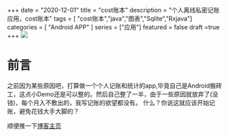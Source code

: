 +++
date = "2020-12-01"
title = "cost账本"
description = "个人离线私密记账应用，cost账本"
tags = [ "cost账本","java","图表","Sqlite","Rxjava"]
categories = [
    "Android APP"
]
series = ["应用"]
featured = false
draft =true 
+++
![](https://gitee.com/lalalaxiaowifi/pictures/raw/master/image/%E6%97%A5%E5%B8%B8%E6%90%AC%E7%A0%96%E5%A4%B4.png)

# 前言
之前因为某些原因吧，打算做一个个人记账和统计的app,毕竟自己是Android搬砖工，这点小Demo还是可以整的。然后自己整了一半，由于一些原因就放弃了(没钱)，每个月入不敷出的，我写记账的欲望都没有。
什么？你说这就应该开始记账，避免花钱大手大脚的？


顺便推一下[博客主页](http://lalalaxiaowifi.gitee.io/pictures/) 
